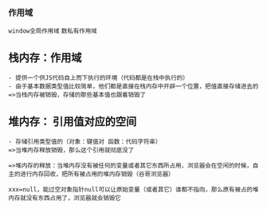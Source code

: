### **作用域**

`window全局作用域`
`数私有作用域`

## 栈内存：作用域
    - 提供一个供JS代码自上而下执行的环境（代码都是在栈中执行的）
    - 由于基本数据类型值比较简单，他们都是直接在栈内存中开辟一个位置，把值直接存储进去的
    =>当栈内存被销毁，存储的那些基本值也跟着销毁了

## 堆内存： 引用值对应的空间
    - 存储引用类型值的（对象：键值对 函数：代码字符串）
    =>当堆内存释放销毁，那么这个引用就彻底没了

    =>堆内存的释放：当堆内存没有被任何的变量或者其它东西所占用，浏览器会在空闲的时候，自主的进行内存回收，把所有被占用的堆内存销毁（谷哥浏览器）

    xxx=null，能过空对象指针null可以让原始变量（或者其它）谁都不指向，那么原有被占的堆内存就没有东西占用了，浏览器就会销毁它





